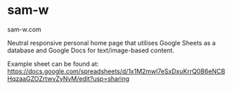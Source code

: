 # sam-w

sam-w.com

Neutral responsive personal home page that utilises Google Sheets as a database and Google Docs for text/image-based content.

Example sheet can be found at: https://docs.google.com/spreadsheets/d/1x1M2mwl7eSxDxuKrrQ0B6eNCBHqzaaGZOZrtwvZyNyM/edit?usp=sharing
